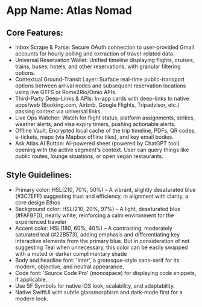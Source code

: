 # **App Name**: Atlas Nomad

## Core Features:

- Inbox Scrape & Parse: Secure OAuth connection to user-provided Gmail accounts for hourly polling and extraction of travel-related data.
- Universal Reservation Wallet: Unified timeline displaying flights, cruises, trains, buses, hotels, and other reservations, with granular filtering options.
- Contextual Ground-Transit Layer: Surface real-time public-transport options between arrival nodes and subsequent reservation locations using live GTFS or Rome2Rio/Omio APIs.
- Third-Party Deep-Links & APIs: In-app cards with deep-links to native apps/web (Booking.com, Airbnb, Google Flights, Tripadvisor, etc.) passing context via universal links.
- Live Ops Watcher: Watch for flight status, platform assignments, strikes, weather alerts, and visa expiry timers, pushing actionable alerts.
- Offline Vault: Encrypted local cache of the trip timeline, PDFs, QR codes, e-tickets, maps (via Mapbox offline tiles), and key email bodies.
- Ask Atlas AI Button: AI-powered sheet (powered by ChatGPT tool) opening with the active segment's context. User can query things like public routes, lounge situations, or open vegan restaurants.

## Style Guidelines:

- Primary color: HSL(210, 70%, 50%) – A vibrant, slightly desaturated blue (#3C7EFF) suggesting trust and efficiency, in alignment with clarity, a core design Ethos
- Background color: HSL(210, 20%, 97%) – A light, desaturated blue (#FAFBFD), nearly white, reinforcing a calm environment for the experienced traveler
- Accent color: HSL(180, 60%, 40%) – A contrasting, moderately saturated teal (#22B573), adding emphasis and differentiating key interactive elements from the primary blue. But in consideration of not suggesting Teal when unnecessary, this color can be easily swapped with a muted or darker complimentary shade
- Body and headline font: 'Inter', a grotesque-style sans-serif for its modern, objective, and neutral appearance.
- Code font: 'Source Code Pro' (monospace) for displaying code snippets, if applicable.
- Use SF Symbols for native iOS look, scalability, and adaptability.
- Native SwiftUI with subtle glassmorphism and dark-mode first for a modern look.
